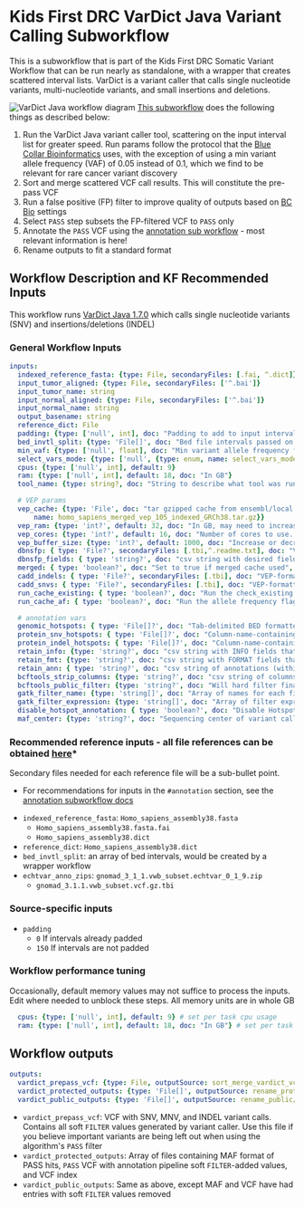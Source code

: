 # Kids First DRC VarDict Java Variant Calling Subworkflow
This is a subworkflow that is part of the Kids First DRC Somatic Variant Workflow that can be run nearly as standalone, with a wrapper that creates scattered interval lists.
VarDict is a variant caller that calls single nucleotide variants, multi-nucleotide variants, and small insertions and deletions.

![VarDict Java workflow diagram](../docs/kfdrc_vardict_sub_wf.png)
[This subworkflow](../sub_workflows/kfdrc_vardict_sub_wf.cwl) does the following things as described below:

1. Run the VarDict Java variant caller tool, scattering on the input interval list for greater speed.
Run params follow the protocol that the [Blue Collar Bioinformatics](https://bcbio-nextgen.readthedocs.io/en/latest/index.html) uses, with the exception of using a min variant allele frequency (VAF) of 0.05 instead of 0.1, which we find to be relevant for rare cancer variant discovery
1. Sort and merge scattered VCF call results. This will constitute the pre-pass VCF
1. Run a false positive (FP) filter to improve quality of outputs based on [BC Bio](https://github.com/bcbio/bcbio-nextgen/blob/master/bcbio/variation/vardict.py#L248) settings
1. Select `PASS` step subsets the FP-filtered VCF to `PASS` only
1. Annotate the `PASS` VCF using the [annotation sub workflow](kfdrc_annotation_subworkflow.md) - most relevant information is here!
1. Rename outputs to fit a standard format

## Workflow Description and KF Recommended Inputs
This workflow runs [VarDict Java 1.7.0](https://github.com/AstraZeneca-NGS/VarDictJava/tree/1.7.0) which calls single nucleotide variants (SNV) and insertions/deletions (INDEL)

### General Workflow Inputs
```yaml
inputs:
  indexed_reference_fasta: {type: File, secondaryFiles: [.fai, ^.dict]}
  input_tumor_aligned: {type: File, secondaryFiles: ['^.bai']}
  input_tumor_name: string
  input_normal_aligned: {type: File, secondaryFiles: ['^.bai']}
  input_normal_name: string
  output_basename: string
  reference_dict: File
  padding: {type: ['null', int], doc: "Padding to add to input intervals, recommened 0 if intervals already padded, 150 if not", default: 150}
  bed_invtl_split: {type: 'File[]', doc: "Bed file intervals passed on from and outside pre-processing step"}
  min_vaf: {type: ['null', float], doc: "Min variant allele frequency for vardict to consider.  Recommend 0.05", default: 0.05}
  select_vars_mode: {type: ['null', {type: enum, name: select_vars_mode, symbols: ["gatk", "grep"]}], doc: "Choose 'gatk' for SelectVariants tool, or 'grep' for grep expression", default: "gatk"}
  cpus: {type: ['null', int], default: 9}
  ram: {type: ['null', int], default: 18, doc: "In GB"}
  tool_name: {type: string?, doc: "String to describe what tool was run as part of file name", default: "vardict_somatic"}

  # VEP params
  vep_cache: {type: 'File', doc: "tar gzipped cache from ensembl/local converted cache",  "sbg:suggestedValue": {class: File, path: 6332f8e47535110eb79c794f,
      name: homo_sapiens_merged_vep_105_indexed_GRCh38.tar.gz}}
  vep_ram: {type: 'int?', default: 32, doc: "In GB, may need to increase this value depending on the size/complexity of input"}
  vep_cores: {type: 'int?', default: 16, doc: "Number of cores to use. May need to increase for really large inputs"}
  vep_buffer_size: {type: 'int?', default: 1000, doc: "Increase or decrease to balance speed and memory usage"}
  dbnsfp: { type: 'File?', secondaryFiles: [.tbi,^.readme.txt], doc: "VEP-formatted plugin file, index, and readme file containing dbNSFP annotations" }
  dbnsfp_fields: { type: 'string?', doc: "csv string with desired fields to annotate. Use ALL to grab all"}
  merged: { type: 'boolean?', doc: "Set to true if merged cache used", default: true }
  cadd_indels: { type: 'File?', secondaryFiles: [.tbi], doc: "VEP-formatted plugin file and index containing CADD indel annotations" }
  cadd_snvs: { type: 'File?', secondaryFiles: [.tbi], doc: "VEP-formatted plugin file and index containing CADD SNV annotations" }
  run_cache_existing: { type: 'boolean?', doc: "Run the check_existing flag for cache" }
  run_cache_af: { type: 'boolean?', doc: "Run the allele frequency flags for cache" }

  # annotation vars
  genomic_hotspots: { type: 'File[]?', doc: "Tab-delimited BED formatted file(s) containing hg38 genomic positions corresponding to hotspots", "sbg:suggestedValue": [{class: File, path: 607713829360f10e3982a423, name: tert.bed}] }
  protein_snv_hotspots: { type: 'File[]?', doc: "Column-name-containing, tab-delimited file(s) containing protein names and amino acid positions corresponding to hotspots", "sbg:suggestedValue": [{class: File, path: 645919782fe81458768c552c, name: protein_snv_cancer_hotspots_v2.ENS105_liftover.tsv}] }
  protein_indel_hotspots: { type: 'File[]?', doc: "Column-name-containing, tab-delimited file(s) containing protein names and amino acid position ranges corresponding to hotspots", "sbg:suggestedValue": [{class: File, path: 645919782fe81458768c552d, name: protein_indel_cancer_hotspots_v2.ENS105_liftover.tsv}] }
  retain_info: {type: 'string?', doc: "csv string with INFO fields that you want to keep", default: "gnomad_3_1_1_AC,gnomad_3_1_1_AN,gnomad_3_1_1_AF,gnomad_3_1_1_nhomalt,gnomad_3_1_1_AC_popmax,gnomad_3_1_1_AN_popmax,gnomad_3_1_1_AF_popmax,gnomad_3_1_1_nhomalt_popmax,gnomad_3_1_1_AC_controls_and_biobanks,gnomad_3_1_1_AN_controls_and_biobanks,gnomad_3_1_1_AF_controls_and_biobanks,gnomad_3_1_1_AF_non_cancer,gnomad_3_1_1_primate_ai_score,gnomad_3_1_1_splice_ai_consequence,MBQ,TLOD,HotSpotAllele"}
  retain_fmt: {type: 'string?', doc: "csv string with FORMAT fields that you want to keep"}
  retain_ann: { type: 'string?', doc: "csv string of annotations (within the VEP CSQ/ANN) to retain as extra columns in MAF", default: "HGVSg" }
  bcftools_strip_columns: {type: 'string?', doc: "csv string of columns to strip if needed to avoid conflict, i.e INFO/AF"}
  bcftools_public_filter: {type: 'string?', doc: "Will hard filter final result to create a public version", default: FILTER="PASS"|INFO/HotSpotAllele=1}
  gatk_filter_name: {type: 'string[]', doc: "Array of names for each filter tag to add, recommend: [\"NORM_DP_LOW\", \"GNOMAD_AF_HIGH\"]"}
  gatk_filter_expression: {type: 'string[]', doc: "Array of filter expressions to establish criteria to tag variants with. See https://gatk.broadinstitute.org/hc/en-us/articles/360036730071-VariantFiltration, recommend: \"vc.getGenotype('\" + inputs.input_normal_name + \"').getDP() <= 7\"), \"gnomad_3_1_1_AF != '.' && gnomad_3_1_1_AF > 0.001\"]"}
  disable_hotspot_annotation: { type: 'boolean?', doc: "Disable Hotspot Annotation and skip this task.", default: false }
  maf_center: {type: 'string?', doc: "Sequencing center of variant called", default: "."}
```

### Recommended reference inputs - all file references can be obtained [here](https://cavatica.sbgenomics.com/u/kfdrc-harmonization/kf-references/)*
Secondary files needed for each reference file will be a sub-bullet point.
* For recommendations for inputs in the `#annotation` section, see the [annotation subworkflow docs](../docs/kfdrc_annotation_subworkflow.md)
 - `indexed_reference_fasta`: `Homo_sapiens_assembly38.fasta`
   - `Homo_sapiens_assembly38.fasta.fai`
   - `Homo_sapiens_assembly38.dict`
 - `reference_dict`: `Homo_sapiens_assembly38.dict`
 - `bed_invtl_split`: an array of bed intervals, would be created by a wrapper workflow
 - `echtvar_anno_zips`: `gnomad_3_1_1.vwb_subset.echtvar_0_1_9.zip`
   - `gnomad_3.1.1.vwb_subset.vcf.gz.tbi`

### Source-specific inputs
 - `padding`
   - `0` If intervals already padded
   - `150` If intervals are not padded
### Workflow performance tuning
Occasionally, default memory values may not suffice to process the inputs.
Edit where needed to unblock these steps.
All memory units are in whole GB
```yaml
  cpus: {type: ['null', int], default: 9} # set per task cpu usage
  ram: {type: ['null', int], default: 18, doc: "In GB"} # set per task memory usage
```
## Workflow outputs
```yaml
outputs:
  vardict_prepass_vcf: {type: File, outputSource: sort_merge_vardict_vcf/merged_vcf}
  vardict_protected_outputs: {type: 'File[]', outputSource: rename_protected/renamed_files}
  vardict_public_outputs: {type: 'File[]', outputSource: rename_public/renamed_files}
```

 - `vardict_prepass_vcf`: VCF with SNV, MNV, and INDEL variant calls. Contains all soft `FILTER` values generated by variant caller. Use this file if you believe important variants are being left out when using the algorithm's `PASS` filter
 - `vardict_protected_outputs`: Array of files containing MAF format of PASS hits, `PASS` VCF with annotation pipeline soft `FILTER`-added values, and VCF index
 - `vardict_public_outputs`: Same as above, except MAF and VCF have had entries with soft `FILTER` values removed

